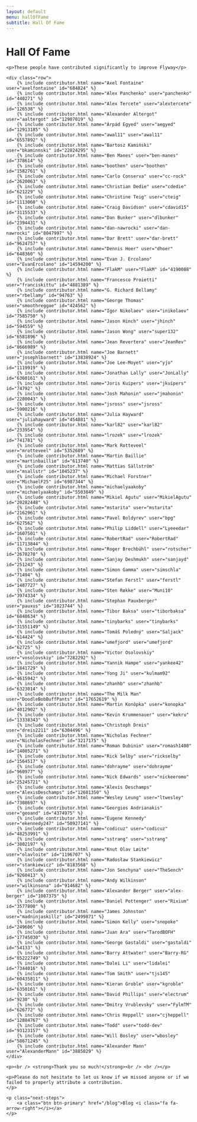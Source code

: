 ```yaml
---
layout: default
menu: hallOfFame
subtitle: Hall Of Fame
---
```

<div id="hallOfFame">
    <h1>Hall Of Fame</h1>

    <p>These people have contributed significantly to improve Flyway</p>

    <div class="row">
        {% include contributor.html name="Axel Fontaine" user="axelfontaine" id="684824" %}
        {% include contributor.html name="Alex Panchenko" user="panchenko" id="440271" %}
        {% include contributor.html name="Alex Tercete" user="alextercete" id="126538" %}
        {% include contributor.html name="Alexander Altergot" user="aaltergot" id="12907019" %}
        {% include contributor.html name="Árpád Egyed" user="aegyed" id="12913185" %}
        {% include contributor.html name="awal11" user="awal11" id="6557892" %}
        {% include contributor.html name="Bartosz Kamiński" user="bkaminnski" id="22824295" %}
        {% include contributor.html name="Ben Manes" user="ben-manes" id="378614" %}
        {% include contributor.html name="boothen" user="boothen" id="1582761" %}
        {% include contributor.html name="Carlo Conserva" user="cc-rock" id="2620063" %}
        {% include contributor.html name="Christian Dedie" user="cdedie" id="621229" %}
        {% include contributor.html name="Christine Teig" user="cteig" id="1113060" %}
        {% include contributor.html name="Craig Davidson" user="cdavid15" id="3115533" %}
        {% include contributor.html name="Dan Bunker" user="dlbunker" id="2394431" %}
        {% include contributor.html name="dan-nawrocki" user="dan-nawrocki" id="8047997" %}
        {% include contributor.html name="Dar Brett" user="dar-brett" id="9624757" %}
        {% include contributor.html name="Dennis Hoer" user="dhoer" id="648360" %}
        {% include contributor.html name="Evan J. Ercolano" user="EvanErcolano" id="14594200" %}
        {% include contributor.html name="FlakM" user="FlakM" id="4190088" %}
        {% include contributor.html name="Francesco Proietti" user="franciskittu" id="4881389" %}
        {% include contributor.html name="G. Richard Bellamy" user="rbellamy" id="94763" %}
        {% include contributor.html name="George Thomas" user="smoothreggae" id="424562" %}
        {% include contributor.html name="Igor Nikolaev" user="inikolaev" id="7585750" %}
        {% include contributor.html name="Jason Hinch" user="jhinch" id="594559" %}
        {% include contributor.html name="Jason Wong" user="super132" id="6581896" %}
        {% include contributor.html name="Jean Revertera" user="JeanRev" id="8666989" %}
        {% include contributor.html name="Joe Barnett" user="josephlbarnett" id="13838924" %}
        {% include contributor.html name="Joe Lee-Moyet" user="yjo" id="1119919" %}
        {% include contributor.html name="Jonathan Lally" user="JonLally" id="6360161" %}
        {% include contributor.html name="Joris Kuipers" user="jkuipers" id="74792" %}
        {% include contributor.html name="Josh Mahonin" user="jmahonin" id="2280043" %}
        {% include contributor.html name="jsross" user="jsross" id="5900216" %}
        {% include contributor.html name="Julia Hayward" user="juliahayward" id="454881" %}
        {% include contributor.html name="karl82" user="karl82" id="233954" %}
        {% include contributor.html name="lrozek" user="lrozek" id="741781" %}
        {% include contributor.html name="Mark Rotteveel" user="mrotteveel" id="5352689" %}
        {% include contributor.html name="Martin Baillie" user="martinbaillie" id="613740" %}
        {% include contributor.html name="Mattias Sällström" user="msallstr" id="1045237" %}
        {% include contributor.html name="Michael Forstner" user="MichaelF25" id="6987344" %}
        {% include contributor.html name="michaelyaakoby" user="michaelyaakoby" id="5503849" %}
        {% include contributor.html name="Mikiel Agutu" user="MikielAgutu" id="20282448" %}
        {% include contributor.html name="mstarita" user="mstarita" id="2162961" %}
        {% include contributor.html name="Pavel Boldyrev" user="bpg" id="627562" %}
        {% include contributor.html name="Philip Liddell" user="Lyeeedar" id="1607501" %}
        {% include contributor.html name="RobertRad" user="RobertRad" id="11713844" %}
        {% include contributor.html name="Roger Brechbühl" user="rotscher" id="2678270" %}
        {% include contributor.html name="Sanjay Deshmukh" user="sanjayd" id="251243" %}
        {% include contributor.html name="Simon Gamma" user="simschla" id="71494" %}
        {% include contributor.html name="Stefan Ferstl" user="ferstl" id="1487727" %}
        {% include contributor.html name="Sten Røkke" user="Muni10" id="3974334" %}
        {% include contributor.html name="Stephan Pauxberger" user="pauxus" id="1023744" %}
        {% include contributor.html name="Tibor Baksa" user="tiborbaksa" id="6848634" %}
        {% include contributor.html name="tinybarks" user="tinybarks" id="31551149" %}
        {% include contributor.html name="Tomáš Poledný" user="Saljack" id="614424" %}
        {% include contributor.html name="umefjord" user="umefjord" id="62725" %}
        {% include contributor.html name="Victor Osolovskiy" user="vosolovskiy" id="7282292" %}
        {% include contributor.html name="Yannik Hampe" user="yankee42" id="1841729" %}
        {% include contributor.html name="Yong Ji" user="kulmam92" id="4615942" %}
        {% include contributor.html name="zhanhb" user="zhanhb" id="6323014" %}
        {% include contributor.html name="The Milk Man" user="DoodleBobBuffPants" id="17652619" %}
        {% include contributor.html name="Martin Konôpka" user="konopka" id="4012902" %}
        {% include contributor.html name="Kevin Krummenauer" user="kekru" id="13338343" %}
        {% include contributor.html name="Christoph Dreis" user="dreis2211" id="6304496" %}
        {% include contributor.html name="Nicholas Fechner" user="NicholasFechner" id="3217175" %}
        {% include contributor.html name="Roman Dubinin" user="romash1408" id="14085271" %}
        {% include contributor.html name="Rick Selby" user="rickselby" id="1564517" %}
        {% include contributor.html name="dohrayme" user="dohrayme" id="960977" %}
        {% include contributor.html name="Nick Edwards" user="nickeeromo" id="25245721" %}
        {% include contributor.html name="Alexis Deschamps" user="AlexisDeschamps" id="12681350" %}
        {% include contributor.html name="Wesley Leung" user="ltwesley" id="7308697" %}
        {% include contributor.html name="Georgios Andrianakis" user="geoand" id="4374975" %}
        {% include contributor.html name="Eugene Kennedy" user="ekennedy247" id="50927141" %}
        {% include contributor.html name="codicuz" user="codicuz" id="48253991" %}
        {% include contributor.html name="sstrang" user="sstrang" id="3802197" %}
        {% include contributor.html name="Knut Olav Løite" user="olavloite" id="1196707" %}
        {% include contributor.html name="Radosław Stankiewicz" user="stankiewicz" id="8183568" %}
        {% include contributor.html name="Jon Senchyna" user="TheSench" id="9260413" %}
        {% include contributor.html name="Andy Wilkinson" user="wilkinsona" id="914682" %}
        {% include contributor.html name="Alexander Berger" user="alex-berger" id="1087375" %}
        {% include contributor.html name="Daniel Pottenger" user="Rixium" id="3577800" %}
        {% include contributor.html name="James Johnston" user="madninjaskillz" id="2499871" %}
        {% include contributor.html name="Simon Kelly" user="snopoke" id="249606" %}
        {% include contributor.html name="Juan Ara" user="TarodBOFH" id="17745030" %}
        {% include contributor.html name="George Gastaldi" user="gastaldi" id="54133" %}
        {% include contributor.html name="Barry Attwater" user="Barry-RG" id="85222749" %}
        {% include contributor.html name="Dalei Li" user="lidalei" id="7344016" %}
        {% include contributor.html name="Tom Smith" user="tjs145" id="60435811" %}
        {% include contributor.html name="Kieran Groble" user="kgroble" id="6350161" %}
        {% include contributor.html name="David Phillips" user="electrum" id="9230" %}
        {% include contributor.html name="Dmitry Vrublevsky" user="FylmTM" id="626772" %}
        {% include contributor.html name="Chris Heppell" user="cjheppell" id="12884767" %}
        {% include contributor.html name="Todd" user="todd-dev" id="93123157" %}
        {% include contributor.html name="Will Bosley" user="wbosley" id="58671245" %}
        {% include contributor.html name="Alexander Mann" user="AlexanderMann" id="3885029" %}
    </div>

    <p><br /> <strong>Thank you so much!</strong><br /> <br /></p>

    <p>Please do not hesitate to let us know if we missed anyone or if we failed to properly attribute a contribution.
    </p>

    <p class="next-steps">
        <a class="btn btn-primary" href="/blog">Blog <i class="fa fa-arrow-right"></i></a>
    </p>
</div>